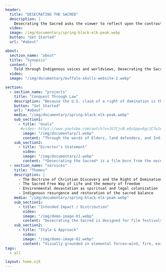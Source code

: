 ```yaml
---
header:
  title: "DESECRATING THE SACRED"
  description: | 
    Desecrating the Sacred asks the viewer to reflect upon the contrast between the intense desire of homo sapiens to live free and the intense desire by powerful and influential people to deprive Free Peoples of their ability to live a sacred free way of life on their own lands by subjecting them to an imposed and ongoing *claim of a right of domination*.
  video:  
  image: /img/documentary/spring-black-elk-peak.webp
  button: "Get Started"
  url: "#about"

about:
  section_name: "about"
  title: "Synopsis"
  content: |
    Told through Indigenous voices and worldviews, Desecrating the Sacred exposes how the ideas and arguments contained in ancient Vatican documents were used as a blueprint to justify depriving the original nations and peoples of the western hemisphere of their sacred and free way of life. As a primary example, the movie examines how patterns of invasion and colonization carried over and maintained from the distant past continue to be used in U.S. federal Indian law and policy today. Ongoing patterns of storytelling and argumentation are used to deprive Native peoples termed &ldquo;Indigenous&rdquo; of an ability to live free from the U.S. claim of a right of domination.
  video: 
  image: "/img/documentary/buffalo-skulls-website-2.webp"

section:
  - section_name: "projects"
    title: "Conquest Through Law"
    description: "Because the U.S. claim of a right of domination is the basis of U.S. property law, that claimed right has resulted in and continues to result in human, environmental, and ecological devastation across this continent, throughout this western hemisphere, and on a planetary scale. From polluted lakes and desecrated mountains to rivers that were traditionally cherished and revered as living relatives, Desecrating the Sacred traces the deep historical roots of environmental devastation to the 'Sacred Right of Domination' claimed by the empires of Western Christendom, a claim which is still operational today in law, religion, and policy."
    button: "Get Started"
    url: "#about"
    media: "/img/documentary/spring-black-elk-peak.webp"
    sub_section1:
      - title: "Goals"
       #video: https://www.youtube.com/watch?v=JG7CjvB_eQc&pp=0gcJCfwJAYcqIYzv
        image: "/img/documentary/1.webp"
        content: "Through the words of Elders, land defenders, and Indigenous scholars, the documentary reveals a profound contrast: the Sacred Free Way of Life—a spiritual relationship of reciprocity and respect for all beings—against the Claim of a Right of Domination, which turned living worlds into property and the Elements of Creation into commodities used to ruthlessly maximize profit. The movie raises another question: Is it possible for contemporary Native Peoples who remember that their Ancestors lived a Sacred Free Way of Life to liberate themselves from a centuries-old claim of a right of domination as they work to restore their languages, cultures, and spiritual and ceremonial and ecologically healthy traditions?"
    sub_section2:
      - title: "Director’s Statement"
        video: 
        image: "/img/documentary/2.webp"
        content: "*Desecrating the Sacred* is a film born from the necessity of truth-telling. The earth is not a backdrop to human history—it is the first text, the first covenant. This documentary seeks to reframe environmental devastation as a moral and spiritual crisis rooted in the Doctrine of Discovery and its enduring legal and cultural echoes. By centering Indigenous knowledge systems and the lived experiences of nations who remember their freedom, the film calls viewers to witness both the depth of desecration and the resilience of renewal. The camera becomes a witness, not an observer, to the enduring relationship between people and the sacred land."
  - section_name: "services"
    title: "Themes"
    description: |
      - The Doctrine of Christian Discovery and the Right of Domination
      - The Sacred Free Way of Life and the memory of freedom
      - Environmental devastation as spiritual and legal colonization
      - Indigenous resurgence and restoration of the sacred balance
    media: "/img/documentary/spring-black-elk-peak.webp"
    sub_section1:
      - title: "Intended Impact / Distribution"
        video: 
        image: "/img/demo-image-01.webp"
        content: "Desecrating the Sacred is designed for film festivals, university screenings, and public humanities programming. The film aims to deepen public understanding of Indigenous sovereignty, the spiritual dimensions of environmental justice, and the ongoing consequences of colonial domination. Through partnerships with Indigenous organizations, educational institutions, and advocacy groups, the film will circulate widely as a catalyst for dialogue and change. Its ultimate goal is to inspire audiences to join efforts of restoration, protection, and re-sacralization of the natural world."
    sub_section2:
      - title: "Style & Approach"
        video: 
        image: "/img/demo-image-02.webp"
        content: "Visually grounded in elemental forces—wind, fire, earth, and water—the film juxtaposes archival imagery, on-the-ground footage, and Indigenous narration. It contrasts two horizons: from the deck of the ship, the colonizer’s gaze consecrating land for conquest; from the shore, the Indigenous perspective witnessing desecration. These dual vantage points embody the clash between domination and freedom, desecration and renewal."
tags:
  - all

layout: home.njk
---
```

